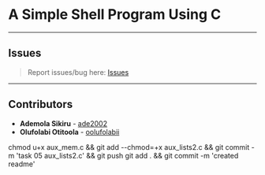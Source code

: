# A Simple Shell Program Using C

---

## Issues

> Report issues/bug here: [Issues](https://github.com/oolufolabii/simple_shell/issues)

---

## Contributors

+ **Ademola Sikiru** - [ade2002](https://github.com/Ade2002/)
+ **Olufolabi Otitoola** - [oolufolabii](github.com/oolufolabii/)


chmod u+x aux_mem.c && git add --chmod=+x aux_lists2.c && git commit -m 'task 05 aux_lists2.c' && git push
git add . && git commit -m 'created readme'
